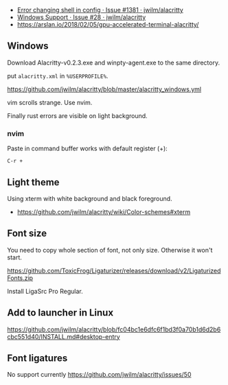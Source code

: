 - [Error changing shell in config · Issue #1381 · jwilm/alacritty](https://github.com/jwilm/alacritty/issues/1381#issuecomment-399488855)
- [Windows Support · Issue #28 · jwilm/alacritty](https://github.com/jwilm/alacritty/issues/28)
- https://arslan.io/2018/02/05/gpu-accelerated-terminal-alacritty/

## Windows

Download Alacritty-v0.2.3.exe and winpty-agent.exe to the same directory.

put `alacritty.xml` in `%USERPROFILE%`.

https://github.com/jwilm/alacritty/blob/master/alacritty_windows.yml

vim scrolls strange. Use nvim.

Finally rust errors are visible on light background.

### nvim

Paste in command buffer works with default register (+):

`C-r +`

## Light theme 

Using xterm with white background and black foreground.

- https://github.com/jwilm/alacritty/wiki/Color-schemes#xterm

## Font size

You need to copy whole section of font, not only size. Otherwise it won't start.

https://github.com/ToxicFrog/Ligaturizer/releases/download/v2/LigaturizedFonts.zip

Install LigaSrc Pro Regular.

## Add to launcher in Linux

https://github.com/jwilm/alacritty/blob/fc04bc1e6dfc6f1bd3f0a70b1d6d2b6cbc551d40/INSTALL.md#desktop-entry

## Font ligatures

No support currently https://github.com/jwilm/alacritty/issues/50
